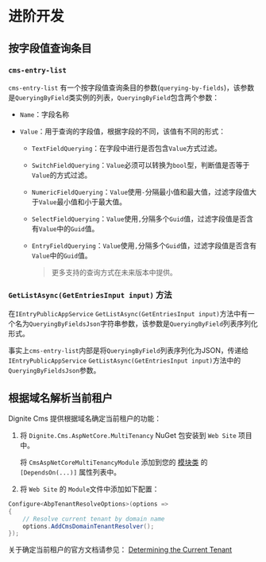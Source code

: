 # 进阶开发

## 按字段值查询条目

### `cms-entry-list`

`cms-entry-list` 有一个按字段值查询条目的参数(`querying-by-fields`)，该参数是`QueryingByField`类实例的列表，`QueryingByField`包含两个参数：

- `Name`：字段名称
- `Value`：用于查询的字段值，根据字段的不同，该值有不同的形式：

  - `TextFieldQuerying`：在字段中进行是否包含`Value`方式过滤。
  - `SwitchFieldQuerying`：`Value`必须可以转换为`bool`型，判断值是否等于`Value`的方式过滤。
  - `NumericFieldQuerying`：`Value`使用`-`分隔最小值和最大值，过滤字段值大于`Value`最小值和小于最大值。
  - `SelectFieldQuerying`：`Value`使用`,`分隔多个`Guid`值，过滤字段值是否含有`Value`中的`Guid`值。
  - `EntryFieldQuerying`：`Value`使用`,`分隔多个`Guid`值，过滤字段值是否含有`Value`中的`Guid`值。

    > 更多支持的查询方式在未来版本中提供。

### `GetListAsync(GetEntriesInput input)` 方法

在`IEntryPublicAppService` `GetListAsync(GetEntriesInput input)`方法中有一个名为`QueryingByFieldsJson`字符串参数，该参数是`QueryingByField`列表序列化形式。

事实上`cms-entry-list`内部是将`QueryingByField`列表序列化为JSON，传递给`IEntryPublicAppService` `GetListAsync(GetEntriesInput input)`方法中的`QueryingByFieldsJson`参数。

## 根据域名解析当前租户

Dignite Cms 提供根据域名确定当前租户的功能：

1. 将 `Dignite.Cms.AspNetCore.MultiTenancy` NuGet 包安装到 `Web Site` 项目中。

   将 `CmsAspNetCoreMultiTenancyModule` 添加到您的 [模块类](https://docs.abp.io/en/abp/latest/Module-Development-Basics) 的 `[DependsOn(...)]` 属性列表中。

2. 将 `Web Site` 的 `Module`文件中添加如下配置：

```csharp
Configure<AbpTenantResolveOptions>(options =>
{
    // Resolve current tenant by domain name
    options.AddCmsDomainTenantResolver();
});
```

关于确定当前租户的官方文档请参见： [Determining the Current Tenant](https://abp.io/docs/latest/framework/architecture/multi-tenancy#determining-the-current-tenant)
